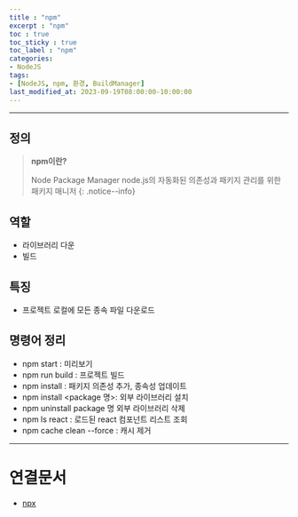 ```yaml
---
title : "npm"
excerpt : "npm"
toc : true
toc_sticky : true
toc_label : "npm"
categories:
- NodeJS
tags:
- [NodeJS, npm, 환경, BuildManager]
last_modified_at: 2023-09-19T08:00:00-10:00:00
---
```

  
---
  
## 정의
> **npm이란?**  
>
> Node Package Manager
> node.js의 자동화된 의존성과 패키지 관리를 위한 패키지 매니저 
{: .notice--info}  
  
## 역할
- 라이브러리 다운
- 빌드
  
## 특징
- 프로젝트 로컬에 모든 종속 파일 다운로드
  
## 명령어 정리
- npm start : 미리보기
- npm run build : 프로젝트 빌드
- npm install : 패키지 의존성 추가, 종속성 업데이트
- npm install <package 명>:  외부 라이브러리 설치
- npm uninstall package 명 외부 라이브러리 삭제
- npm ls react : 로드된 react 컴포넌트 리스트 조회
- npm cache clean --force : 캐시 제거  
---
  
# 연결문서
- [npx](../../nodejs/nodejs-npx)
  
